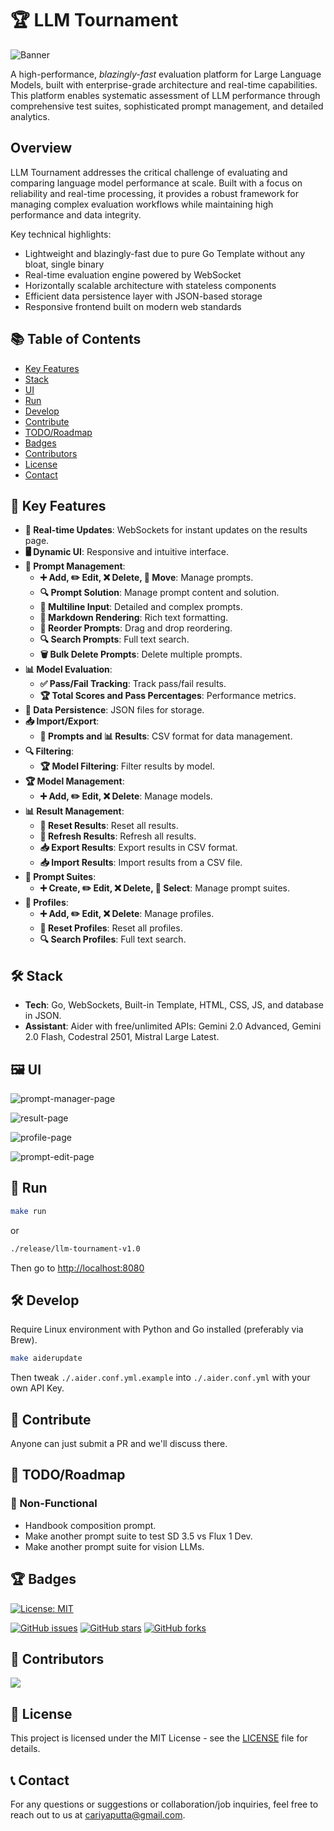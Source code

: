 # 🏆 LLM Tournament

![Banner](./assets/banner.png)

A high-performance, _blazingly-fast_ evaluation platform for Large Language Models, built with enterprise-grade architecture and real-time capabilities. This platform enables systematic assessment of LLM performance through comprehensive test suites, sophisticated prompt management, and detailed analytics.

## Overview

LLM Tournament addresses the critical challenge of evaluating and comparing language model performance at scale. Built with a focus on reliability and real-time processing, it provides a robust framework for managing complex evaluation workflows while maintaining high performance and data integrity.

Key technical highlights:

- Lightweight and blazingly-fast due to pure Go Template without any bloat, single binary
- Real-time evaluation engine powered by WebSocket
- Horizontally scalable architecture with stateless components
- Efficient data persistence layer with JSON-based storage
- Responsive frontend built on modern web standards

## 📚 Table of Contents

- [Key Features](#-key-features)
- [Stack](#-stack)
- [UI](#-ui)
- [Run](#-run)
- [Develop](#-develop)
- [Contribute](#-contribute)
- [TODO/Roadmap](#-todoroadmap)
- [Badges](#-badges)
- [Contributors](#-contributors)
- [License](#-license)
- [Contact](#-contact)

## 🔑 Key Features

- **🔄 Real-time Updates**: WebSockets for instant updates on the results page.
- **🖥️ Dynamic UI**: Responsive and intuitive interface.
- **📝 Prompt Management**:
  - **➕ Add, ✏️ Edit, ❌ Delete, 🔄 Move**: Manage prompts.
  - **🔍 Prompt Solution**: Manage prompt content and solution.
  - **📄 Multiline Input**: Detailed and complex prompts.
  - **📝 Markdown Rendering**: Rich text formatting.
  - **🔄 Reorder Prompts**: Drag and drop reordering.
  - **🔍 Search Prompts**: Full text search.
  - **🗑️ Bulk Delete Prompts**: Delete multiple prompts.
- **📊 Model Evaluation**:
  - **✅ Pass/Fail Tracking**: Track pass/fail results.
  - **🏆 Total Scores and Pass Percentages**: Performance metrics.
- **💾 Data Persistence**: JSON files for storage.
- **📥 Import/Export**:
  - **📝 Prompts and 📊 Results**: CSV format for data management.
- **🔍 Filtering**:
  - **🏆 Model Filtering**: Filter results by model.
- **🏆 Model Management**:
  - **➕ Add, ✏️ Edit, ❌ Delete**: Manage models.
- **📊 Result Management**:
  - **🔄 Reset Results**: Reset all results.
  - **🔄 Refresh Results**: Refresh all results.
  - **📥 Export Results**: Export results in CSV format.
  - **📥 Import Results**: Import results from a CSV file.
- **📝 Prompt Suites**:
  - **➕ Create, ✏️ Edit, ❌ Delete, 🔄 Select**: Manage prompt suites.
- **📝 Profiles**:
  - **➕ Add, ✏️ Edit, ❌ Delete**: Manage profiles.
  - **🔄 Reset Profiles**: Reset all profiles.
  - **🔍 Search Profiles**: Full text search.

## 🛠️ Stack

- **Tech**: Go, WebSockets, Built-in Template, HTML, CSS, JS, and database in JSON.
- **Assistant**: Aider with free/unlimited APIs: Gemini 2.0 Advanced, Gemini 2.0 Flash, Codestral 2501, Mistral Large Latest.

## 🖼️ UI

![prompt-manager-page](./assets/ui-prompt-manager.png)

![result-page](./assets/ui-result-page.png)

![profile-page](./assets/ui-profile-manager.png)

![prompt-edit-page](./assets/ui-prompt-edit.png)

## 🏃 Run

```bash
make run
```

or

```bash
./release/llm-tournament-v1.0
```

Then go to <http://localhost:8080>

## 🛠️ Develop

Require Linux environment with Python and Go installed (preferably via Brew).

```bash
make aiderupdate
```

Then tweak `./.aider.conf.yml.example` into `./.aider.conf.yml` with your own API Key.

## 🤝 Contribute

Anyone can just submit a PR and we'll discuss there.

## 📝 TODO/Roadmap

### 🔧 Non-Functional

- Handbook composition prompt.
- Make another prompt suite to test SD 3.5 vs Flux 1 Dev.
- Make another prompt suite for vision LLMs.

## 🏆 Badges

[![License: MIT](https://img.shields.io/badge/License-MIT-yellow.svg)](https://opensource.org/licenses/MIT)

[![GitHub issues](https://img.shields.io/github/issues/lavantien/llm-tournament)](https://github.com/lavantien/llm-tournament/issues)
[![GitHub stars](https://img.shields.io/github/stars/lavantien/llm-tournament)](https://github.com/lavantien/llm-tournament/stargazers)
[![GitHub forks](https://img.shields.io/github/forks/lavantien/llm-tournament)](https://github.com/lavantien/llm-tournament/network)

## 👥 Contributors

<a href="https://github.com/lavantien/llm-tournament/graphs/contributors">
  <img src="https://contrib.rocks/image?repo=lavantien/llm-tournament" />
</a>

## 📜 License

This project is licensed under the MIT License - see the [LICENSE](LICENSE) file for details.

## 📞 Contact

For any questions or suggestions or collaboration/job inquiries, feel free to reach out to us at [cariyaputta@gmail.com](mailto:cariyaputta@gmail.com).

